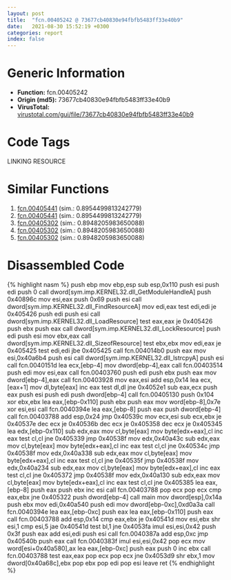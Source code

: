 ```yaml
---
layout: post
title:  "fcn.00405242 @ 73677cb40830e94fbfb5483ff33e40b9"
date:   2021-08-30 15:52:19 +0300
categories: report
index: false
---
```


# Generic Information
- **Function:** fcn.00405242
- **Origin (md5):** 73677cb40830e94fbfb5483ff33e40b9
- **VirusTotal:** [virustotal.com/gui/file/73677cb40830e94fbfb5483ff33e40b9][virustotal_ref]

# Code Tags
<span class="tag" id="LINKING">LINKING</span>
<span class="tag" id="RESOURCE">RESOURCE</span>


# Similar Functions

1. [fcn.00405441][similar_1_ref] (sim.: 0.8954499813242779)
2. [fcn.00405441][similar_2_ref] (sim.: 0.8954499813242779)
3. [fcn.00405302][similar_3_ref] (sim.: 0.8948205983650088)
4. [fcn.00405302][similar_4_ref] (sim.: 0.8948205983650088)
5. [fcn.00405302][similar_5_ref] (sim.: 0.8948205983650088)


# Disassembled Code

{% highlight nasm %}
push ebp
mov ebp,esp
sub esp,0x110
push esi
push edi
push 0
call dword[sym.imp.KERNEL32.dll_GetModuleHandleA]
push 0x40896c
mov esi,eax
push 0x69
push esi
call dword[sym.imp.KERNEL32.dll_FindResourceA]
mov edi,eax
test edi,edi
je 0x405426
push edi
push esi
call dword[sym.imp.KERNEL32.dll_LoadResource]
test eax,eax
je 0x405426
push ebx
push eax
call dword[sym.imp.KERNEL32.dll_LockResource]
push edi
push esi
mov ebx,eax
call dword[sym.imp.KERNEL32.dll_SizeofResource]
test ebx,ebx
mov edi,eax
je 0x405425
test edi,edi
jbe 0x405425
call fcn.004014b0
push eax
mov esi,0x40a6b4
push esi
call dword[sym.imp.KERNEL32.dll_lstrcpyA]
push esi
call fcn.0040151d
lea ecx,[ebp-4]
mov dword[ebp-4],eax
call fcn.00403514
push edi
mov esi,eax
call fcn.00403760
push edi
push ebx
push eax
mov dword[ebp-4],eax
call fcn.00403928
mov eax,esi
add esp,0x14
lea ecx,[eax+1]
mov dl,byte[eax]
inc eax
test dl,dl
jne 0x4052e1
sub eax,ecx
push eax
push esi
push edi
push dword[ebp-4]
call fcn.00405130
push 0x104
xor ebx,ebx
lea eax,[ebp-0x110]
push ebx
push eax
mov word[ebp-8],0x7e
xor esi,esi
call fcn.0040394e
lea eax,[ebp-8]
push eax
push dword[ebp-4]
call fcn.00403788
add esp,0x24
jmp 0x40539c
mov ecx,esi
sub ecx,ebx
je 0x40537e
dec ecx
je 0x40536b
dec ecx
je 0x405358
dec ecx
je 0x405345
lea edx,[ebp-0x110]
sub edx,eax
mov cl,byte[eax]
mov byte[edx+eax],cl
inc eax
test cl,cl
jne 0x405339
jmp 0x40538f
mov edx,0x40a43c
sub edx,eax
mov cl,byte[eax]
mov byte[edx+eax],cl
inc eax
test cl,cl
jne 0x40534c
jmp 0x40538f
mov edx,0x40a338
sub edx,eax
mov cl,byte[eax]
mov byte[edx+eax],cl
inc eax
test cl,cl
jne 0x40535f
jmp 0x40538f
mov edx,0x40a234
sub edx,eax
mov cl,byte[eax]
mov byte[edx+eax],cl
inc eax
test cl,cl
jne 0x405372
jmp 0x40538f
mov edx,0x40a130
sub edx,eax
mov cl,byte[eax]
mov byte[edx+eax],cl
inc eax
test cl,cl
jne 0x405385
lea eax,[ebp-8]
push eax
push ebx
inc esi
call fcn.00403788
pop ecx
pop ecx
cmp eax,ebx
jne 0x405322
push dword[ebp-4]
call main
mov dword[esp],0x14a
push ebx
mov edi,0x40a540
push edi
mov dword[ebp-0xc],0xd0a3a
call fcn.0040394e
lea eax,[ebp-0xc]
push eax
lea eax,[ebp-0x110]
push eax
call fcn.00403788
add esp,0x14
cmp eax,ebx
je 0x40541d
mov esi,ebx
shr esi,1
cmp esi,5
jae 0x40541d
test bl,1
jne 0x4053fa
imul esi,esi,0x42
push 0x3f
push eax
add esi,edi
push esi
call fcn.0040387a
add esp,0xc
jmp 0x40540b
push eax
call fcn.0040383f
imul esi,esi,0x42
pop ecx
mov word[esi+0x40a580],ax
lea eax,[ebp-0xc]
push eax
push 0
inc ebx
call fcn.00403788
test eax,eax
pop ecx
pop ecx
jne 0x4053d9
shr ebx,1
mov dword[0x40a68c],ebx
pop ebx
pop edi
pop esi
leave 
ret 
{% endhighlight %}


[similar_1_ref]: /report/fcn.00405441@0c82eefbb8a4714538e49f74fe0058a6
[similar_2_ref]: /report/fcn.00405441@0492b35439afd002e2ab5e2e7b48854c
[similar_3_ref]: /report/fcn.00405302@811d9bdc1c20cad3bbbdb8e3f56d54dc
[similar_4_ref]: /report/fcn.00405302@595b48effa204acca09e846b8e091f46
[similar_5_ref]: /report/fcn.00405302@3debbd5f53339aef0a70df3cfae41b56
[virustotal_ref]: https://www.virustotal.com/gui/file/73677cb40830e94fbfb5483ff33e40b9